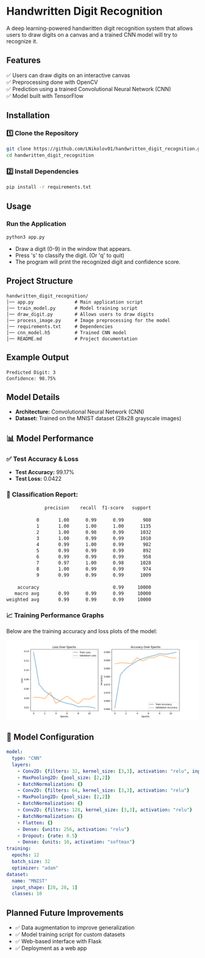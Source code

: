 # Handwritten Digit Recognition

A deep learning-powered handwritten digit recognition system that allows users to draw digits on a canvas and a trained CNN model will try to recognize it.

## Features
✅ Users can draw digits on an interactive canvas  
✅ Preprocessing done with OpenCV  
✅ Prediction using a trained Convolutional Neural Network (CNN)  
✅ Model built with TensorFlow  

## Installation

### 1️⃣ Clone the Repository
```bash
git clone https://github.com/LNikolov01/handwritten_digit_recognition.git
cd handwritten_digit_recognition
```

### 2️⃣ Install Dependencies
```bash
pip install -r requirements.txt
```

## Usage

### Run the Application
```bash
python3 app.py
```
- Draw a digit (0-9) in the window that appears.
- Press 's' to classify the digit. (Or 'q' to quit)
- The program will print the recognized digit and confidence score.

## Project Structure
```
handwritten_digit_recognition/
│── app.py               # Main application script
│── train_model.py       # Model training script
│── draw_digit.py        # Allows users to draw digits
│── process_image.py     # Image preprocessing for the model
│── requirements.txt     # Dependencies
│── cnn_model.h5         # Trained CNN model
│── README.md            # Project documentation
```

## Example Output
```
Predicted Digit: 3
Confidence: 98.75%
```

## Model Details
- **Architecture:** Convolutional Neural Network (CNN)
- **Dataset:** Trained on the MNIST dataset (28x28 grayscale images)

## 📊 Model Performance

### ✅ Test Accuracy & Loss
- **Test Accuracy:** 99.17%  
- **Test Loss:** 0.0422  

### 📜 Classification Report:
```
              precision    recall  f1-score   support

           0       1.00      0.99      0.99       980
           1       1.00      1.00      1.00      1135
           2       1.00      0.98      0.99      1032
           3       1.00      0.99      0.99      1010
           4       0.99      1.00      0.99       982
           5       0.99      0.99      0.99       892
           6       0.99      0.99      0.99       958
           7       0.97      1.00      0.98      1028
           8       1.00      0.99      0.99       974
           9       0.99      0.99      0.99      1009

    accuracy                           0.99     10000
   macro avg       0.99      0.99      0.99     10000
weighted avg       0.99      0.99      0.99     10000
```

### 📈 Training Performance Graphs
Below are the training accuracy and loss plots of the model:

![Loss and Accuracy Plots](models/loss_accuracy_graph.png)

## 📜 Model Configuration
```yaml
model:
  type: "CNN"
  layers:
    - Conv2D: {filters: 32, kernel_size: [3,3], activation: "relu", input_shape: [28, 28, 1]}
    - MaxPooling2D: {pool_size: [2,2]}
    - BatchNormalization: {}
    - Conv2D: {filters: 64, kernel_size: [3,3], activation: "relu"}
    - MaxPooling2D: {pool_size: [2,2]}
    - BatchNormalization: {}
    - Conv2D: {filters: 128, kernel_size: [3,3], activation: "relu"}
    - BatchNormalization: {}
    - Flatten: {}
    - Dense: {units: 256, activation: "relu"}
    - Dropout: {rate: 0.5}
    - Dense: {units: 10, activation: "softmax"}
training:
  epochs: 12
  batch_size: 32
  optimizer: "adam"
dataset:
  name: "MNIST"
  input_shape: [28, 28, 1]
  classes: 10
```

## Planned Future Improvements
- ✅ Data augmentation to improve generalization
- ✅ Model training script for custom datasets
- ✅ Web-based interface with Flask
- ✅ Deployment as a web app